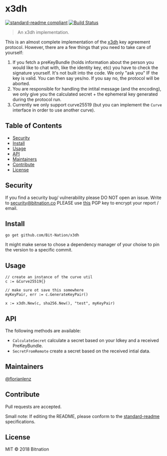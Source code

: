 # x3dh

[![standard-readme compliant](https://img.shields.io/badge/standard--readme-OK-green.svg?style=flat-square)](https://github.com/RichardLitt/standard-readme)
[![Build Status](https://semaphoreci.com/api/v1/florianlenz/x3dh/branches/master/badge.svg)](https://semaphoreci.com/florianlenz/x3dh)

> An x3dh implementation.

This is an almost complete implementation of the [x3dh](https://signal.org/docs/specifications/x3dh/) key agreement protocol. However, there are a few things that you need to take care of yourself:
1. If you fetch a preKeyBundle (holds information about the person you would like to chat with, like the identity key, etc) you have to check the signature yourself. It's not built into the code. We only "ask you" IF the key is valid. You can then say yes/no. If you say no, the protocol will be aborted.
2. You are responsible for handling the intital message (and the encoding), we only give you the calculated secret + the ephemeral key generated during the protocol run.
3. Currently we only support curve25519 (but you can implement the `Curve` interface in order to use another curve).

## Table of Contents

- [Security](#security)
- [Install](#install)
- [Usage](#usage)
- [API](#api)
- [Maintainers](#maintainers)
- [Contribute](#contribute)
- [License](#license)

## Security
If you find a security bug/ vulnerability please DO NOT open an issue. Write to security@bitnation.co PLEASE use [this](security-bitnation.co.key.pub) PGP key to encrypt your report / email.

## Install

```
go get github.com/Bit-Nation/x3dh
```
It might make sense to chose a dependency manager of your choise to pin the version to a specific commit.

## Usage

```
// create an instance of the curve util
c := &Curve25519{}

// make sure ot save this somewhere
myKeyPair, err := c.GenerateKeyPair()

x := x3dh.New(c, sha256.New(), "test", myKeyPair)

```

## API
The following methods are available:
- `CalculateSecret` calculate a secret based on your Idkey and a received PreKeyBundle.
- `SecretFromRemote` create a secret based on the received intial data.

## Maintainers

[@florianlenz](https://github.com/florianlenz)

## Contribute

Pull requests are accepted.

Small note: If editing the README, please conform to the [standard-readme](https://github.com/RichardLitt/standard-readme) specifications.

## License

MIT © 2018 Bitnation

